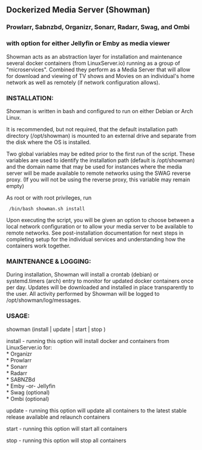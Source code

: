 <h2>Dockerized Media Server (Showman)</h2>

<h3>Prowlarr, Sabnzbd, Organizr, Sonarr, Radarr, Swag, and Ombi</h3>
<h3>with option for either Jellyfin or Emby as media viewer</h3><p>

Showman acts as an abstraction layer for installation and maintenance several docker containers (from LinuxServer.io) running as a group of "microservices". Combined they perform as a Media Server that will allow for download and viewing of TV shows and Movies on an individual's home network as well as remotely (if network configuration allows).

<h3>INSTALLATION:</h3>

Showman is written in bash and configured to run on either Debian or Arch Linux. 

It is recommended, but not required, that the default installation path directory (/opt/showman) is mounted to an external drive and separate from the disk where the OS is installed.

Two global variables may be edited prior to the first run of the script. These variables are used to identify the installation path (default is /opt/showman) and the domain name that may be used for instances where the media server will be made available to remote networks using the SWAG reverse proxy. (If you will not be using the reverse proxy, this variable may remain empty)


As root or with root privileges, run 

     /bin/bash showman.sh install
     
Upon executing the script, you will be given an option to choose between a local network configuration or to allow your media server to be available to remote networks. See post-installation documentation for next steps in completing setup for the individual services and understanding how the containers work together.

<h3>MAINTENANCE & LOGGING:</h3>

During installation, Showman will install a crontab (debian) or systemd.timers (arch) entry to monitor for updated docker containers once per day. Updates will be downloaded and installed in place transparently to the user. All activity performed by Showman will be logged to /opt/showman/log/messages.

<h3>USAGE:</h3>

showman (install | update | start | stop )

install - running this option will install docker and containers from LinuxServer.io for:<br>
      * Organizr<br>
      * Prowlarr<br>
      * Sonarr<br>
      * Radarr<br>
      * SABNZBd<br>
      * Emby -or- Jellyfin<br>
      * Swag (optional)<br>
      * Ombi (optional)<p>

update - running this option will update all containers to the latest stable release available and relaunch containers

start - running this option will start all containers

stop - running this option will stop all containers
